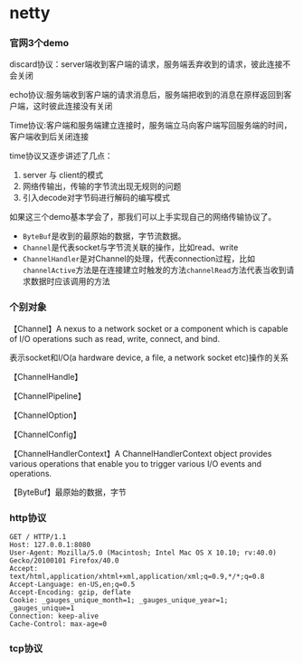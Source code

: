 netty
===========

### 官网3个demo

discard协议：server端收到客户端的请求，服务端丢弃收到的请求，彼此连接不会关闭

echo协议:服务端收到客户端的请求消息后，服务端把收到的消息在原样返回到客户端，这时彼此连接没有关闭

Time协议:客户端和服务端建立连接时，服务端立马向客户端写回服务端的时间，客户端收到后关闭连接

time协议又逐步讲述了几点：

1. server 与 client的模式
2. 网络传输出，传输的字节流出现无规则的问题
3. 引入decode对字节码进行解码的编写模式

如果这三个demo基本学会了，那我们可以上手实现自己的网络传输协议了。

* `ByteBuf`是收到的最原始的数据，字节流数据。
* `Channel`是代表socket与字节流关联的操作，比如read、write
* `ChannelHandler`是对Channel的处理，代表connection过程，比如`channelActive`方法是在连接建立时触发的方法`channelRead`方法代表当收到请求数据时应该调用的方法



### 个别对象

【Channel】A nexus to a network socket or a component which is capable of I/O operations such as read, write, connect, and bind.

表示socket和I/O(a hardware device, a file, a network socket etc)操作的关系

【ChannelHandle】


【ChannelPipeline】

【ChannelOption】

【ChannelConfig】

【ChannelHandlerContext】A ChannelHandlerContext object provides various operations that enable you to trigger various I/O events and operations. 

【ByteBuf】最原始的数据，字节



### http协议


	GET / HTTP/1.1
	Host: 127.0.0.1:8080
	User-Agent: Mozilla/5.0 (Macintosh; Intel Mac OS X 10.10; rv:40.0) Gecko/20100101 Firefox/40.0
	Accept: text/html,application/xhtml+xml,application/xml;q=0.9,*/*;q=0.8
	Accept-Language: en-US,en;q=0.5
	Accept-Encoding: gzip, deflate
	Cookie: _gauges_unique_month=1; _gauges_unique_year=1; _gauges_unique=1
	Connection: keep-alive
	Cache-Control: max-age=0
	
### tcp协议




